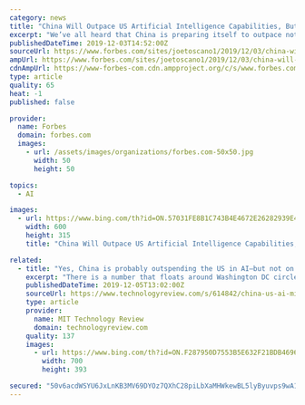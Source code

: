 ```yaml
---
category: news
title: "China Will Outpace US Artificial Intelligence Capabilities, But Will It Win The Race? Not If We Care About Freedom"
excerpt: "We’ve all heard that China is preparing itself to outpace not only the United States but every global economy in Artificial Intelligence (AI). China is graduating more than 2-3x the amount of engineers each year than any other nation, the government is investing to accelerate AI initiatives, and, according to Kai-Fu Lee in a recent Frontline ..."
publishedDateTime: 2019-12-03T14:52:00Z
sourceUrl: https://www.forbes.com/sites/joetoscano1/2019/12/03/china-will-outpace-us-artificial-intelligence-capabilities-but-will-it-win-the-race-not-if-we-care-about-freedom/
ampUrl: https://www.forbes.com/sites/joetoscano1/2019/12/03/china-will-outpace-us-artificial-intelligence-capabilities-but-will-it-win-the-race-not-if-we-care-about-freedom/amp/
cdnAmpUrl: https://www-forbes-com.cdn.ampproject.org/c/s/www.forbes.com/sites/joetoscano1/2019/12/03/china-will-outpace-us-artificial-intelligence-capabilities-but-will-it-win-the-race-not-if-we-care-about-freedom/amp/
type: article
quality: 65
heat: -1
published: false

provider:
  name: Forbes
  domain: forbes.com
  images:
    - url: /assets/images/organizations/forbes.com-50x50.jpg
      width: 50
      height: 50

topics:
  - AI

images:
  - url: https://www.bing.com/th?id=ON.57031FE8B1C743B4E4672E26282939E4
    width: 600
    height: 315
    title: "China Will Outpace US Artificial Intelligence Capabilities, But Will It Win The Race? Not If We Care About Freedom"

related:
  - title: "Yes, China is probably outspending the US in AI—but not on defense"
    excerpt: "There is a number that floats around Washington DC circles about how much the Chinese government is projected to spend on AI: $70 billion by 2020, up from an estimated $12 billion in 2017. The figure was originally shared in a speech by a top US air force general in 2018, but where it comes from is somewhat of a mystery. Nonetheless ..."
    publishedDateTime: 2019-12-05T13:02:00Z
    sourceUrl: https://www.technologyreview.com/s/614842/china-us-ai-military-spending/
    type: article
    provider:
      name: MIT Technology Review
      domain: technologyreview.com
    quality: 137
    images:
      - url: https://www.bing.com/th?id=ON.F287950D7553B5E632F21BDB46961049
        width: 700
        height: 393

secured: "50v6acdWSYU6JxLnKB3MV69DYOz7QXhC28piLbXaMHWkewBL5lyByuvps9wA1UGVdFjqrpqDAWuXa7j72JdqdEqTTrNFpCGWiS7Fmp7IwpBYVcCY4w7iArjWF5NCQCNwjde0jgUisuzA7fWzvIIIff6LYXwv5YtC1jwrwmgldX8CAx8Id0aPNH13dUtXSbX1rs+dwTAt8OTUL6lZbU+3rJ79A4qjzgLTlhz2xhvt8kUkeHlXCrNSzxhcqM83p8210YjLyE6xwBT0T+hVYJYo6g==;jXpIxHmAHgmp+Y0RyTPJLA=="
---
```


